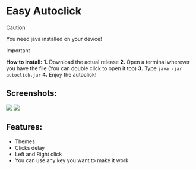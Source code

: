 # Easy Autoclick

> [!CAUTION]
> You need java installed on your device!

> [!IMPORTANT]
> **How to install:**
> **1.** Download the actual release
> **2.** Open a terminal wherever you have the file (You can double click to open it too)
> **3.** Type `java -jar autoclick.jar`
> **4.** Enjoy the autoclick!

## Screenshots:

![](https://i.imgur.com/RC3ngsR.png)
![](https://i.imgur.com/oH8CbzW.png)

## Features:
* Themes
* Clicks delay
* Left and Right click
* You can use any key you want to make it work
